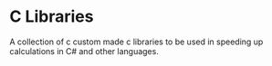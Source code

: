 # C Libraries  

A collection of c custom made c libraries to be used in speeding up calculations in C# and other languages.